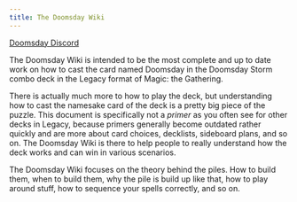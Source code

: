 ```yaml
---
title: The Doomsday Wiki
---
```


[Doomsday Discord](https://discord.gg/vajvFXt)

The Doomsday Wiki is intended to be the most complete and up to date work on how
to cast the card named Doomsday in the Doomsday Storm combo deck in the Legacy
format of Magic: the Gathering.

There is actually much more to how to play the deck, but understanding how to
cast the namesake card of the deck is a pretty big piece of the puzzle. This
document is specifically not a *primer* as you often see for other decks in
Legacy, because primers generally become outdated rather quickly and are more
about card choices, decklists, sideboard plans, and so on. The Doomsday Wiki is
there to help people to really understand how the deck works and can win in
various scenarios.

The Doomsday Wiki focuses on the theory behind the piles. How to build them,
when to build them, why the pile is build up like that, how to play around
stuff, how to sequence your spells correctly, and so on.
